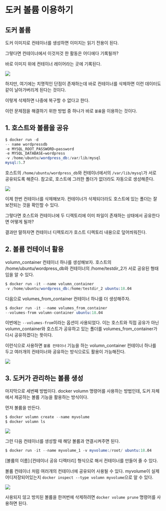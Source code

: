 # 도커 볼륨 이용하기

## 도커 볼륨
도커 이미지로 컨테이너를 생성하면 이미지는 읽기 전용이 된다.
  
그렇다면 컨테이너에서 이것저것 한 활동은 어디에다 기록될까?
  
바로 이미지 위에 컨테이너 레이어라는 곳에 기록된다.

![](https://velog.velcdn.com/images%2Fckstn0777%2Fpost%2F9faaeac6-57ee-4765-9e18-53f3d25e3020%2Fimage.png)

하지만, 여기에는 치명적인 단점이 존재하는데 바로 컨테이너를 삭제하면 이런 데이터도 같이 날아가버리게 된다는 것이다.
  
이렇게 삭제하면 나중에 복구할 수 없다고 한다.
  
이런 문제점을 해결하기 위한 방법 중 하나가 바로 `볼륨`을 이용하는 것이다.

## 1. 호스트와 볼륨을 공유

```s
$ docker run -d
-- name wordpressdb
-e MYSQL_ROOT_PASSWORD=password
-e MYSQL_DATABASE=wordpress
-v /home/ubuntu/wordpress_db:/var/lib/mysql
mysql:5.7
```

호스트의 `/home/ubuntu/wordpress_db`와 컨테이너에서의 `/var/lib/mysql`가 서로 공유되도록 해준다. 참고로, 호스트에 그러한 폴더가 없더라도 자동으로 생성해준다.

![](https://velog.velcdn.com/images%2Fckstn0777%2Fpost%2Febd43951-5836-42fa-a630-b49dbc492e6e%2Fimage.png)

이제 한번 컨테이너를 삭제해보자. 컨테이너가 삭제되더라도 호스트에 있는 폴더는 잘 보전되는 것을 확인할 수 있다.
  
그렇다면 호스트와 컨테이너에 두 디렉토리에 이미 파일이 존재하는 상태에서 공유한다면 어떻게 될까?
  
결과만 말하자면 컨테이너 디렉토리가 호스트 디렉토리 내용으로 덮어씌워진다.

## 2. 볼륨 컨테이너 활용
volumn_container 컨테이너 하나를 생성해보자. 호스트의 /home/ubuntu/wordpress_db와 컨테이너의 /home/testdir_2가 서로 공유된 형태임을 알 수 있다.

```s
$ docker run -it --name volumn_container
-v /home/ubuntu/wordpress_db:/home/testdir_2 ubuntu:18.04
```

다음으로 volumes_from_container 컨테이너 하나를 더 생성해주자.

```s
$ docker run -it --name volumes_from_container
--volumes-from volumn-container ubuntu:18.04
```

이번에는 `--volumes-from`이라는 옵션이 사용되었다. 이는 호스트와 직접 공유가 아닌 volumn_container와 호스트가 공유하고 있는 폴더를 volumes_from_container가 다시 공유하겠다는 뜻이다.
  
이런식으로 사용하면 `볼륨 컨테이너` 기능을 하는 volumn_container 컨테이너 하나를 두고 여러개의 컨테이너와 공유하는 방식으로도 활용이 가능해진다.

![](https://velog.velcdn.com/images%2Fckstn0777%2Fpost%2F12fcd9aa-fdfe-4de7-8a40-1b699e482252%2Fimage.png)

## 3. 도커가 관리하는 볼륨 생성
마지막으로 세번째 방법이다. docker volumn 명령어를 사용하는 방법인데, 도커 자체에서 제공하는 볼륨 기능을 활용하는 방식이다.
  
먼저 볼륨을 만든다.
```s
$ docker volumn create --name myvolume
$ docker volumn ls
```

![](https://velog.velcdn.com/images%2Fckstn0777%2Fpost%2F23ff8c19-deea-45ce-8fd1-5923f79be74e%2Fimage.png)

그런 다음 컨테이너를 생성할 때 해당 볼륨과 연결시켜주면 된다.

```s
$ docker run -it --name myvolume_1 -v myvolume:/root/ ubuntu:18.04
```

[볼륨의 이름]:[컨테이너 공유 디렉터리] 형식으로 해서 컨테이너를 만들어 줄 수 있다.
  
볼륨 컨테이너 처럼 여러개의 컨테이너에 공유되어 사용될 수 있다. myvolume이 실제 어디저장되어있는지 `docker inspect --type volumn myvolume`으로 알 수 있다.

![](https://velog.velcdn.com/images%2Fckstn0777%2Fpost%2Ff4bd99b2-4440-4246-b83e-d1f948fc01f9%2Fimage.png)

사용되지 않고 방치된 볼륨을 한꺼번에 삭제하려면 `docker volume prune` 명령어를 사용하면 된다.